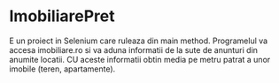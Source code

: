 # ImobiliarePret

E un proiect in Selenium care ruleaza din main method.
Programelul va accesa imobiliare.ro si va aduna informatii de la sute de anunturi din anumite locatii.
CU aceste informatii obtin media pe metru patrat a unor imobile (teren, apartamente).

